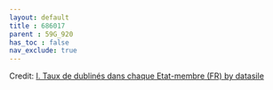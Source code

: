 ```yaml
---
layout: default
title : 686017
parent : 59G_920
has_toc : false
nav_exclude: true
--- 
```


<div id="observablehq-Titre-88a74a7c"></div>
<div id="observablehq-Intro-88a74a7c"></div>
<div id="observablehq-VISU-88a74a7c"></div>
<div id="observablehq-graph-88a74a7c"></div>
<div id="observablehq-viewof-origines-88a74a7c"></div>
<div id="observablehq-graph1-88a74a7c"></div>
<div id="observablehq-map-88a74a7c"></div>
<div id="observablehq-viewof-annee_min2-88a74a7c"></div>
<div id="observablehq-map1-88a74a7c"></div>
<div id="observablehq-Attention-88a74a7c"></div>
<div id="observablehq-Comment-88a74a7c"></div>
<div id="observablehq-Summ-88a74a7c"></div>
<p>Credit: <a href="https://observablehq.com/d/dc651ec630d48c20">I. Taux de dublinés dans chaque Etat-membre (FR) by datasile</a></p>

<link rel="stylesheet" href="https://cdn.jsdelivr.net/npm/@observablehq/inspector@5/dist/inspector.css">
<script type="module">
import {Runtime, Inspector} from "https://cdn.jsdelivr.net/npm/@observablehq/runtime@5/dist/runtime.js";
import define from "https://api.observablehq.com/d/dc651ec630d48c20.js?v=4";
new Runtime().module(define, name => {
  if (name === "Titre") return new Inspector(document.querySelector("#observablehq-Titre-88a74a7c"));
  if (name === "Intro") return new Inspector(document.querySelector("#observablehq-Intro-88a74a7c"));
  if (name === "VISU") return new Inspector(document.querySelector("#observablehq-VISU-88a74a7c"));
  if (name === "graph") return new Inspector(document.querySelector("#observablehq-graph-88a74a7c"));
  if (name === "viewof origines") return new Inspector(document.querySelector("#observablehq-viewof-origines-88a74a7c"));
  if (name === "graph1") return new Inspector(document.querySelector("#observablehq-graph1-88a74a7c"));
  if (name === "map") return new Inspector(document.querySelector("#observablehq-map-88a74a7c"));
  if (name === "viewof annee_min2") return new Inspector(document.querySelector("#observablehq-viewof-annee_min2-88a74a7c"));
  if (name === "map1") return new Inspector(document.querySelector("#observablehq-map1-88a74a7c"));
  if (name === "Attention") return new Inspector(document.querySelector("#observablehq-Attention-88a74a7c"));
  if (name === "Comment") return new Inspector(document.querySelector("#observablehq-Comment-88a74a7c"));
  if (name === "Summ") return new Inspector(document.querySelector("#observablehq-Summ-88a74a7c"));
  return ["maxY","yMax","tauxDublines"].includes(name);
});
</script>
